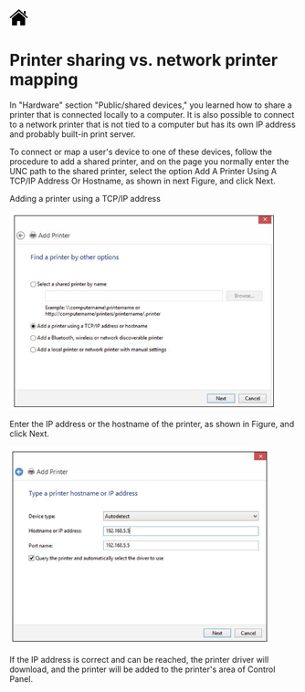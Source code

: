 [![Home](/img/home.jpg)](1.8_OS_win_windows_network.md)

# Printer sharing vs. network printer mapping
In  "Hardware"  section "Public/shared devices," you learned how to share
a printer that is connected locally to a computer. It is also possible to connect to a network
printer that is not tied to a computer but has its own IP address and probably built-in print
server. 

To connect or map a user's device to one of these devices, follow the procedure
to add a shared printer, and on the page you normally enter the UNC path to the shared
printer, select the option Add A Printer Using A TCP/IP Address Or Hostname, as shown
in next Figure, and click Next.

Adding a printer using a TCP/IP address

![Net](/img/f1.8_WN_lpt1.jpg)

Enter the IP address or the hostname of the printer, as shown in Figure, and click
Next.

![Net](/img/f1.8_WN_lpt2.jpg)

If the IP address is correct and can be reached, the printer driver will download, and the
printer will be added to the printer's area of Control Panel.


